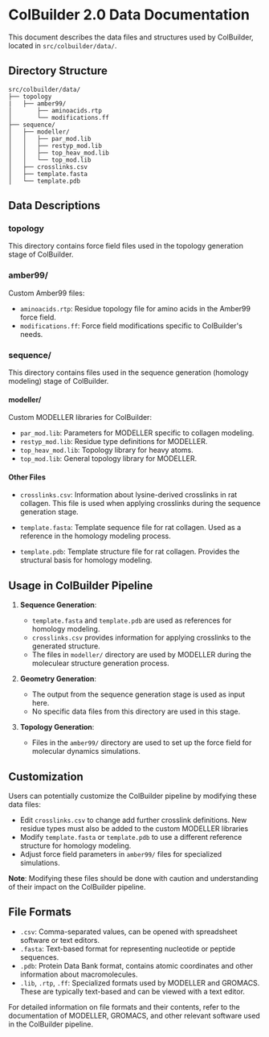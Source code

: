 # ColBuilder 2.0 Data Documentation

This document describes the data files and structures used by ColBuilder, located in `src/colbuilder/data/`.

## Directory Structure

    src/colbuilder/data/
    ├── topology
    |   ├── amber99/
    │       ├── aminoacids.rtp
    │       └── modifications.ff
    ├── sequence/
    │   ├── modeller/
    │   │   ├── par_mod.lib
    │   │   ├── restyp_mod.lib
    │   │   ├── top_heav_mod.lib
    │   │   └── top_mod.lib
    │   ├── crosslinks.csv
    │   ├── template.fasta
    │   └── template.pdb

## Data Descriptions

### topology

This directory contains force field files used in the topology generation stage of ColBuilder.

### amber99/

Custom Amber99 files:
 
- `aminoacids.rtp`: Residue topology file for amino acids in the Amber99 force field.
- `modifications.ff`: Force field modifications specific to ColBuilder's needs.

### sequence/

This directory contains files used in the sequence generation (homology modeling) stage of ColBuilder.

#### modeller/

Custom MODELLER libraries for ColBuilder:

- `par_mod.lib`: Parameters for MODELLER specific to collagen modeling.
- `restyp_mod.lib`: Residue type definitions for MODELLER.
- `top_heav_mod.lib`: Topology library for heavy atoms.
- `top_mod.lib`: General topology library for MODELLER.

#### Other Files

- `crosslinks.csv`: Information about lysine-derived crosslinks in rat collagen. This file is used when applying crosslinks during the sequence generation stage.

- `template.fasta`: Template sequence file for rat collagen. Used as a reference in the homology modeling process.

- `template.pdb`: Template structure file for rat collagen. Provides the structural basis for homology modeling.

## Usage in ColBuilder Pipeline

1. **Sequence Generation**:
   - `template.fasta` and `template.pdb` are used as references for homology modeling.
   - `crosslinks.csv` provides information for applying crosslinks to the generated structure.
   - The files in `modeller/` directory are used by MODELLER during the moleculear structure generation process.

2. **Geometry Generation**:
   - The output from the sequence generation stage is used as input here.
   - No specific data files from this directory are used in this stage.

3. **Topology Generation**:
   - Files in the `amber99/` directory are used to set up the force field for molecular dynamics simulations.

## Customization

Users can potentially customize the ColBuilder pipeline by modifying these data files:

- Edit `crosslinks.csv` to change add further crosslink definitions. New residue types must also be added to the custom MODELLER libraries
- Modify `template.fasta` or `template.pdb` to use a different reference structure for homology modeling.
- Adjust force field parameters in `amber99/` files for specialized simulations.

**Note**: Modifying these files should be done with caution and understanding of their impact on the ColBuilder pipeline.

## File Formats

- `.csv`: Comma-separated values, can be opened with spreadsheet software or text editors.
- `.fasta`: Text-based format for representing nucleotide or peptide sequences.
- `.pdb`: Protein Data Bank format, contains atomic coordinates and other information about macromolecules.
- `.lib`, `.rtp`, `.ff`: Specialized formats used by MODELLER and GROMACS. These are typically text-based and can be viewed with a text editor.

For detailed information on file formats and their contents, refer to the documentation of MODELLER, GROMACS, and other relevant software used in the ColBuilder pipeline.